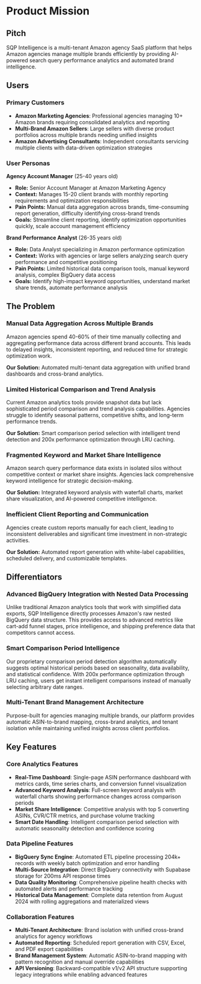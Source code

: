 # Product Mission

## Pitch

SQP Intelligence is a multi-tenant Amazon agency SaaS platform that helps Amazon agencies manage multiple brands efficiently by providing AI-powered search query performance analytics and automated brand intelligence.

## Users

### Primary Customers

- **Amazon Marketing Agencies**: Professional agencies managing 10+ Amazon brands requiring consolidated analytics and reporting
- **Multi-Brand Amazon Sellers**: Large sellers with diverse product portfolios across multiple brands needing unified insights
- **Amazon Advertising Consultants**: Independent consultants servicing multiple clients with data-driven optimization strategies

### User Personas

**Agency Account Manager** (25-40 years old)
- **Role:** Senior Account Manager at Amazon Marketing Agency
- **Context:** Manages 15-20 client brands with monthly reporting requirements and optimization responsibilities
- **Pain Points:** Manual data aggregation across brands, time-consuming report generation, difficulty identifying cross-brand trends
- **Goals:** Streamline client reporting, identify optimization opportunities quickly, scale account management efficiency

**Brand Performance Analyst** (26-35 years old)
- **Role:** Data Analyst specializing in Amazon performance optimization
- **Context:** Works with agencies or large sellers analyzing search query performance and competitive positioning
- **Pain Points:** Limited historical data comparison tools, manual keyword analysis, complex BigQuery data access
- **Goals:** Identify high-impact keyword opportunities, understand market share trends, automate performance analysis

## The Problem

### Manual Data Aggregation Across Multiple Brands

Amazon agencies spend 40-60% of their time manually collecting and aggregating performance data across different brand accounts. This leads to delayed insights, inconsistent reporting, and reduced time for strategic optimization work.

**Our Solution:** Automated multi-tenant data aggregation with unified brand dashboards and cross-brand analytics.

### Limited Historical Comparison and Trend Analysis

Current Amazon analytics tools provide snapshot data but lack sophisticated period comparison and trend analysis capabilities. Agencies struggle to identify seasonal patterns, competitive shifts, and long-term performance trends.

**Our Solution:** Smart comparison period selection with intelligent trend detection and 200x performance optimization through LRU caching.

### Fragmented Keyword and Market Share Intelligence

Amazon search query performance data exists in isolated silos without competitive context or market share insights. Agencies lack comprehensive keyword intelligence for strategic decision-making.

**Our Solution:** Integrated keyword analysis with waterfall charts, market share visualization, and AI-powered competitive intelligence.

### Inefficient Client Reporting and Communication

Agencies create custom reports manually for each client, leading to inconsistent deliverables and significant time investment in non-strategic activities.

**Our Solution:** Automated report generation with white-label capabilities, scheduled delivery, and customizable templates.

## Differentiators

### Advanced BigQuery Integration with Nested Data Processing

Unlike traditional Amazon analytics tools that work with simplified data exports, SQP Intelligence directly processes Amazon's raw nested BigQuery data structure. This provides access to advanced metrics like cart-add funnel stages, price intelligence, and shipping preference data that competitors cannot access.

### Smart Comparison Period Intelligence

Our proprietary comparison period detection algorithm automatically suggests optimal historical periods based on seasonality, data availability, and statistical confidence. With 200x performance optimization through LRU caching, users get instant intelligent comparisons instead of manually selecting arbitrary date ranges.

### Multi-Tenant Brand Management Architecture

Purpose-built for agencies managing multiple brands, our platform provides automatic ASIN-to-brand mapping, cross-brand analytics, and tenant isolation while maintaining unified insights across client portfolios.

## Key Features

### Core Analytics Features

- **Real-Time Dashboard**: Single-page ASIN performance dashboard with metrics cards, time series charts, and conversion funnel visualization
- **Advanced Keyword Analysis**: Full-screen keyword analysis with waterfall charts showing performance changes across comparison periods  
- **Market Share Intelligence**: Competitive analysis with top 5 converting ASINs, CVR/CTR metrics, and purchase volume tracking
- **Smart Date Handling**: Intelligent comparison period selection with automatic seasonality detection and confidence scoring

### Data Pipeline Features

- **BigQuery Sync Engine**: Automated ETL pipeline processing 204k+ records with weekly batch optimization and error handling
- **Multi-Source Integration**: Direct BigQuery connectivity with Supabase storage for 200ms API response times
- **Data Quality Monitoring**: Comprehensive pipeline health checks with automated alerts and performance tracking
- **Historical Data Management**: Complete data retention from August 2024 with rolling aggregations and materialized views

### Collaboration Features

- **Multi-Tenant Architecture**: Brand isolation with unified cross-brand analytics for agency workflows
- **Automated Reporting**: Scheduled report generation with CSV, Excel, and PDF export capabilities
- **Brand Management System**: Automatic ASIN-to-brand mapping with pattern recognition and manual override capabilities
- **API Versioning**: Backward-compatible v1/v2 API structure supporting legacy integrations while enabling advanced features